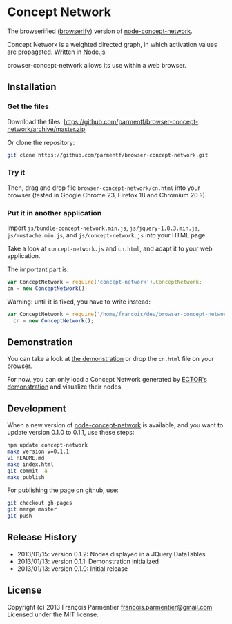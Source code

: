 # Concept Network

The browserified ([browserify](https://github.com/substack/node-browserify/)) version of [node-concept-network](https://github.com/parmentf/node-concept-network).

Concept Network is a weighted directed graph, in which activation values are propagated. Written in [Node.js](http://nodejs.org).

browser-concept-network allows its use within a web browser.

## Installation

### Get the files
Download the files: https://github.com/parmentf/browser-concept-network/archive/master.zip

Or clone the repository:
```bash
git clone https://github.com/parmentf/browser-concept-network.git
```

### Try it
Then, drag and drop file ``browser-concept-network/cn.html`` into your browser
(tested in Google Chrome 23, Firefox 18 and Chromium 20 ?).

### Put it in another application

Import `js/bundle-concept-network.min.js`, `js/jquery-1.8.3.min.js`,
`js/mustache.min.js`, and `js/concept-network.js` into your HTML page.

Take a look at ``concept-network.js`` and ``cn.html``, and adapt it to your
web application.

The important part is:
```javascript
var ConceptNetwork = require('concept-network').ConceptNetwork;
cn = new ConceptNetwork();
```

Warning: until it is fixed, you have to write instead:
```javascript
var ConceptNetwork = require('/home/francois/dev/browser-concept-network/lib/concept-network').ConceptNetwork;
  cn = new ConceptNetwork();
```

## Demonstration

You can take a look at [the demonstration](http://parmentf.github.com/browser-concept-network/cn.html) 
or drop the `cn.html` file on your browser.

For now, you can only load a Concept Network generated by [ECTOR's
demonstration](http://parmentf.github.com/browser-ector/ector.html) and
visualize their nodes.

## Development

When a new version of [node-concept-network](https://github.com/parmentf/node-concept-network)
is available, and you want to update version 0.1.0 to 0.1.1, use these steps:
```bash
npm update concept-network
make version v=0.1.1
vi README.md
make index.html
git commit -a
make publish
```
For publishing the page on github, use:
```bash
git checkout gh-pages
git merge master
git push
```

## Release History
* 2013/01/15: version 0.1.2: Nodes displayed in a JQuery DataTables
* 2013/01/13: version 0.1.1: Demonstration initialized
* 2013/01/13: version 0.1.0: Initial release

## License
Copyright (c) 2013 François Parmentier <francois.parmentier@gmail.com>
Licensed under the MIT license.

